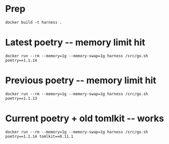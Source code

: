 # Prep

```docker build -t harness .```


# Latest poetry -- memory limit hit

```docker run --rm --memory=1g --memory-swap=1g harness /src/go.sh poetry==1.1.14```

# Previous poetry -- memory limit hit

```docker run --rm --memory=1g --memory-swap=1g harness /src/go.sh poetry==1.1.13```

# Current poetry + old tomlkit -- works

```docker run --rm --memory=1g --memory-swap=1g harness /src/go.sh poetry==1.1.14 tomlkit==0.11.1```
